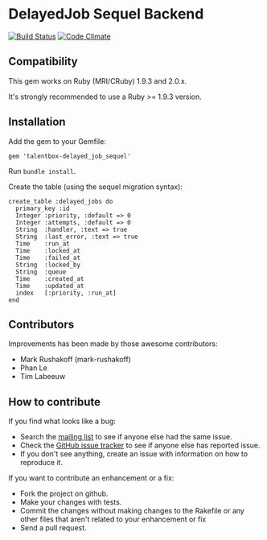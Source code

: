 # DelayedJob Sequel Backend

[![Build Status](https://secure.travis-ci.org/TalentBox/delayed_job_sequel.png?branch=master)](http://travis-ci.org/TalentBox/delayed_job_sequel)
[![Code Climate](https://codeclimate.com/github/TalentBox/delayed_job_sequel.png)](https://codeclimate.com/github/TalentBox/delayed_job_sequel)

## Compatibility

This gem works on Ruby (MRI/CRuby) 1.9.3 and 2.0.x.

It's strongly recommended to use a Ruby >= 1.9.3 version.

## Installation

Add the gem to your Gemfile:

    gem 'talentbox-delayed_job_sequel'

Run `bundle install`.

Create the table (using the sequel migration syntax):

    create_table :delayed_jobs do
      primary_key :id
      Integer :priority, :default => 0
      Integer :attempts, :default => 0
      String  :handler, :text => true
      String  :last_error, :text => true
      Time    :run_at
      Time    :locked_at
      Time    :failed_at
      String  :locked_by
      String  :queue
      Time    :created_at
      Time    :updated_at
      index   [:priority, :run_at]
    end

## Contributors

Improvements has been made by those awesome contributors:

* Mark Rushakoff (mark-rushakoff)
* Phan Le
* Tim Labeeuw

## How to contribute

If you find what looks like a bug:

* Search the [mailing list](http://groups.google.com/group/delayed_job) to see if anyone else had the same issue.
* Check the [GitHub issue tracker](http://github.com/TalentBox/delayed_job_sequel/issues/) to see if anyone else has reported issue.
* If you don't see anything, create an issue with information on how to reproduce it.

If you want to contribute an enhancement or a fix:

* Fork the project on github.
* Make your changes with tests.
* Commit the changes without making changes to the Rakefile or any other files that aren't related to your enhancement or fix
* Send a pull request.
